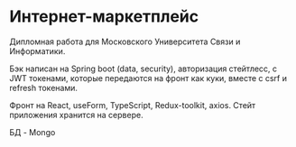 # Интернет-маркетплейс
Дипломная работа для Московского Университета Связи и Информатики.

Бэк написан на Spring boot (data, security), авторизация стейтлесс, с JWT токенами, которые передаются на фронт как куки, вместе с csrf и refresh токенами.

Фронт на React, useForm, TypeScript, Redux-toolkit, axios. Стейт приложения хранится на сервере.

БД - Mongo
